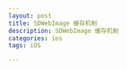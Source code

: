 ```yaml
---
layout: post
title: SDWebImage 缓存机制
description: SDWebImage 缓存机制
categories: ios
tags: iOS

---
```

# 